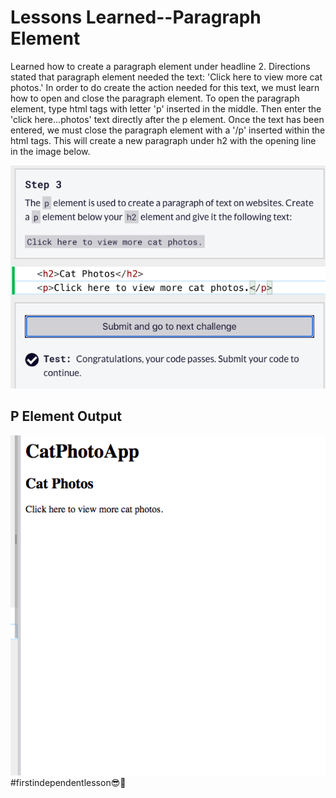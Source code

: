 <html>
  <body>
    <h1>Lessons Learned--Paragraph Element</h1>
    <p>
      Learned how to create a paragraph element under headline 2.
      Directions stated that paragraph element needed the text:
      'Click here to view more cat photos.' In order to do create
      the action needed for this text, we must learn how to open 
      and close the paragraph element. To open the paragraph 
      element, type html tags with letter 'p' inserted in the 
      middle. Then enter the 'click here...photos' text directly 
      after the p element. Once the text has been entered, we 
      must close the paragraph element with a '/p' inserted
      within the html tags. This will create a new paragraph 
      under h2 with the opening line in the image below.
    </p>
  <img src="https://github.com/jennisa1/freeCodeCamp-Projects/blob/main/Cat%20Photo%20Album%20app/Images/Step%203%20Code.png?raw=true" alt="Step 3 Code">  
  <h2>P Element Output</h2>
  <img src="https://github.com/jennisa1/freeCodeCamp-Projects/blob/main/Cat%20Photo%20Album%20app/Images/Step%203%20Output.png?raw=true" alt="Step 3 Output">  
  #firstindependentlesson😎📣
  </body>
  </html>
